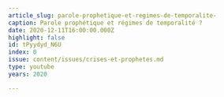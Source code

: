 ```yaml
---
article_slug: parole-prophetique-et-regimes-de-temporalite-
caption: Parole prophétique et régimes de temporalité ?
date: 2020-12-11T16:00:00.000Z
highlight: false
id: tPyydyd_N6U
index: 0
issue: content/issues/crises-et-prophetes.md
type: youtube
years: 2020

---
```

